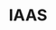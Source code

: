 ---
title: "IAAS"
permalink: /categories/iaas/
layout: category
author_profile: true
taxonomy: iaas
--- 